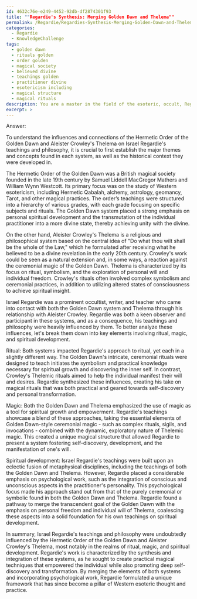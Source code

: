 ```yaml
---
id: 4632c76e-e249-4452-92db-df2874301f93
title: ""Regardie's Synthesis: Merging Golden Dawn and Thelema""
permalink: /Regardie/Regardies-Synthesis-Merging-Golden-Dawn-and-Thelema/
categories:
  - Regardie
  - KnowledgeChallenge
tags:
  - golden dawn
  - rituals golden
  - order golden
  - magical society
  - believed divine
  - teachings golden
  - practitioner divine
  - esotericism including
  - magical structure
  - magical rituals
description: You are a master in the field of the esoteric, occult, Regardie and Education. You are a writer of tests, challenges, textbooks and deep knowledge on Regardie for initiates and students to gain deep insights and understanding from. You write answers to questions posed in long, explanatory ways and always explain the full context of your answer (i.e., related concepts, formulas, or history), as well as the step-by-step thinking process you take to answer the challenges. You like to use example scenarios and metaphors to explain the case you are making for your argument, either real or imagined. Summarize the key themes, ideas, and conclusions at the end.
excerpt: >
---
```

  Answer:
  
  To understand the influences and connections of the Hermetic Order of the Golden Dawn and Aleister Crowley's Thelema on Israel Regardie's teachings and philosophy, it is crucial to first establish the major themes and concepts found in each system, as well as the historical context they were developed in.
  
  The Hermetic Order of the Golden Dawn was a British magical society founded in the late 19th century by Samuel Liddell MacGregor Mathers and William Wynn Westcott. Its primary focus was on the study of Western esotericism, including Hermetic Qabalah, alchemy, astrology, geomancy, Tarot, and other magical practices. The order’s teachings were structured into a hierarchy of various grades, with each grade focusing on specific subjects and rituals. The Golden Dawn system placed a strong emphasis on personal spiritual development and the transmutation of the individual practitioner into a more divine state, thereby achieving unity with the divine.
  
  On the other hand, Aleister Crowley's Thelema is a religious and philosophical system based on the central idea of "Do what thou wilt shall be the whole of the Law," which he formulated after receiving what he believed to be a divine revelation in the early 20th century. Crowley's work could be seen as a natural extension and, in some ways, a reaction against the ceremonial magic of the Golden Dawn. Thelema is characterized by its focus on ritual, symbolism, and the exploration of personal will and individual freedom. Crowley's rituals often involved complex symbolism and ceremonial practices, in addition to utilizing altered states of consciousness to achieve spiritual insight.
  
  Israel Regardie was a prominent occultist, writer, and teacher who came into contact with both the Golden Dawn system and Thelema through his relationship with Aleister Crowley. Regardie was both a keen observer and participant in these systems, and as a consequence, his teachings and philosophy were heavily influenced by them. To better analyze these influences, let's break them down into key elements involving ritual, magic, and spiritual development.
  
  Ritual: Both systems impacted Regardie's approach to ritual, yet each in a slightly different way. The Golden Dawn's intricate, ceremonial rituals were designed to teach initiates the symbolism and practical knowledge necessary for spiritual growth and discovering the inner self. In contrast, Crowley's Thelemic rituals aimed to help the individual manifest their will and desires. Regardie synthesized these influences, creating his take on magical rituals that was both practical and geared towards self-discovery and personal transformation.
  
  Magic: Both the Golden Dawn and Thelema emphasized the use of magic as a tool for spiritual growth and empowerment. Regardie's teachings showcase a blend of these approaches, taking the essential elements of Golden Dawn-style ceremonial magic - such as complex rituals, sigils, and invocations - combined with the dynamic, exploratory nature of Thelemic magic. This created a unique magical structure that allowed Regardie to present a system fostering self-discovery, development, and the manifestation of one's will.
  
  Spiritual development: Israel Regardie's teachings were built upon an eclectic fusion of metaphysical disciplines, including the teachings of both the Golden Dawn and Thelema. However, Regardie placed a considerable emphasis on psychological work, such as the integration of conscious and unconscious aspects in the practitioner's personality. This psychological focus made his approach stand out from that of the purely ceremonial or symbolic found in both the Golden Dawn and Thelema. Regardie found a pathway to merge the transcendent goal of the Golden Dawn with the emphasis on personal freedom and individual will of Thelema, coalescing these aspects into a solid foundation for his own teachings on spiritual development.
  
  In summary, Israel Regardie's teachings and philosophy were undoubtedly influenced by the Hermetic Order of the Golden Dawn and Aleister Crowley's Thelema, most notably in the realms of ritual, magic, and spiritual development. Regardie's work is characterized by the synthesis and integration of these systems, as he sought to create practical magical techniques that empowered the individual while also promoting deep self-discovery and transformation. By merging the elements of both systems and incorporating psychological work, Regardie formulated a unique framework that has since become a pillar of Western esoteric thought and practice.
